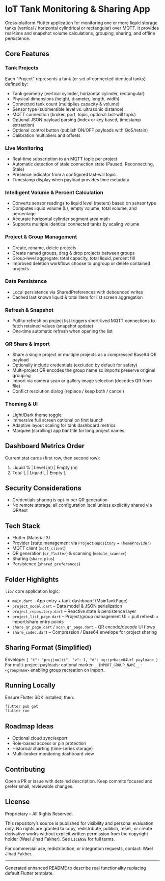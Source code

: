 # IoT Tank Monitoring & Sharing App

Cross‑platform Flutter application for monitoring one or more liquid storage tanks (vertical / horizontal cylindrical or rectangular) over MQTT. It provides real‑time and snapshot volume calculations, grouping, sharing, and offline persistence.

## Core Features

### Tank Projects
Each "Project" represents a tank (or set of connected identical tanks) defined by:
- Tank geometry (vertical cylinder, horizontal cylinder, rectangular)
- Physical dimensions (height, diameter, length, width)
- Connected tank count (multiplies capacity & volume)
- Sensor type (submersible level vs. ultrasonic distance)
- MQTT connection (broker, port, topic, optional last‑will topic)
- Optional JSON payload parsing (index or key based, timestamp extraction)
- Optional control button (publish ON/OFF payloads with QoS/retain)
- Calibration multipliers and offsets

### Live Monitoring
- Real‑time subscription to an MQTT topic per project
- Automatic detection of stale connection state (Paused, Reconnecting, Stale)
- Presence indicator from a configured last‑will topic
- Timestamp display when payload provides time metadata

### Intelligent Volume & Percent Calculation
- Converts sensor readings to liquid level (meters) based on sensor type
- Computes liquid volume (L), empty volume, total volume, and percentage
- Accurate horizontal cylinder segment area math
- Supports multiple identical connected tanks by scaling volume

### Project & Group Management
- Create, rename, delete projects
- Create named groups, drag & drop projects between groups
- Group‑level aggregate: total capacity, total liquid, percent fill
- Improved deletion workflow: choose to ungroup or delete contained projects

### Data Persistence
- Local persistence via SharedPreferences with debounced writes
- Cached last known liquid & total liters for list screen aggregation

### Refresh & Snapshot
- Pull‑to‑refresh on project list triggers short‑lived MQTT connections to fetch retained values (snapshot update)
- One‑time automatic refresh when opening the list

### QR Share & Import
- Share a single project or multiple projects as a compressed Base64 QR payload
- Optionally include credentials (excluded by default for safety)
- Multi‑project QR encodes the group name so imports preserve original grouping
- Import via camera scan or gallery image selection (decodes QR from file)
- Conflict resolution dialog (replace / keep both / cancel)

### Theming & UI
- Light/Dark theme toggle
- Immersive full screen optional on first launch
- Adaptive layout scaling for tank dashboard metrics
- Marquee (scrolling) app bar title for long project names

## Dashboard Metrics Order
Current stat cards (first row, then second row):
1. Liquid % | Level (m) | Empty (m)
2. Total L | Liquid L | Empty L

## Security Considerations
- Credentials sharing is opt‑in per QR generation
- No remote storage; all configuration local unless explicitly shared via QR/text

## Tech Stack
- Flutter (Material 3)
- Provider (state management via `ProjectRepository` + `ThemeProvider`)
- MQTT client (`mqtt_client`)
- QR generation (`qr_flutter`) & scanning (`mobile_scanner`)
- Sharing (`share_plus`)
- Persistence (`shared_preferences`)

## Folder Highlights
`lib/` core application logic:
- `main.dart` – App entry + tank dashboard (MainTankPage)
- `project_model.dart` – Data model & JSON serialization
- `project_repository.dart` – Reactive state & persistence layer
- `project_list_page.dart` – Project/group management UI + pull refresh + import/share entry points
- `share_qr_page.dart` / `scan_qr_page.dart` – QR encode/decode UI flows
- `share_codec.dart` – Compression / Base64 envelope for project sharing

## Sharing Format (Simplified)
Envelope: `{ "t": "proj|multi", "v": 1, "d": <gzip+base64Url payload> }`
For multi-project payloads: optional marker `__IMPORT_GROUP_NAME__:<groupName>` enabling group recreation on import.

## Running Locally
Ensure Flutter SDK installed, then:
```bash
flutter pub get
flutter run
```

## Roadmap Ideas
- Optional cloud sync/export
- Role-based access or pin protection
- Historical charting (time‑series storage)
- Multi-broker monitoring dashboard view

## Contributing
Open a PR or issue with detailed description. Keep commits focused and prefer small, reviewable changes.

## License
Proprietary – All Rights Reserved.

This repository’s source is published for visibility and personal evaluation only. No rights are granted to copy, redistribute, publish, resell, or create derivative works without explicit written permission from the copyright holder (Wael Jihad Fakher). See `LICENSE` for full terms.

For commercial use, redistribution, or integration requests, contact: Wael Jihad Fakher.

---
Generated enhanced README to describe real functionality replacing default Flutter template.
